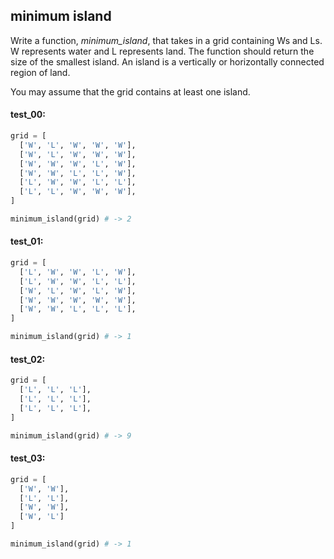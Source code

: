 ## minimum island

Write a function, *minimum_island*, that takes in a grid containing Ws and Ls. W represents water and L
represents land. The function should return the size of the smallest island. An island is a
vertically or horizontally connected region of land.

You may assume that the grid contains at least one island.

#### test_00:

```python
grid = [
  ['W', 'L', 'W', 'W', 'W'],
  ['W', 'L', 'W', 'W', 'W'],
  ['W', 'W', 'W', 'L', 'W'],
  ['W', 'W', 'L', 'L', 'W'],
  ['L', 'W', 'W', 'L', 'L'],
  ['L', 'L', 'W', 'W', 'W'],
]

minimum_island(grid) # -> 2
```

#### test_01:

```python
grid = [
  ['L', 'W', 'W', 'L', 'W'],
  ['L', 'W', 'W', 'L', 'L'],
  ['W', 'L', 'W', 'L', 'W'],
  ['W', 'W', 'W', 'W', 'W'],
  ['W', 'W', 'L', 'L', 'L'],
]

minimum_island(grid) # -> 1
```

#### test_02:

```python
grid = [
  ['L', 'L', 'L'],
  ['L', 'L', 'L'],
  ['L', 'L', 'L'],
]

minimum_island(grid) # -> 9
```

#### test_03:

```python
grid = [
  ['W', 'W'],
  ['L', 'L'],
  ['W', 'W'],
  ['W', 'L']
]

minimum_island(grid) # -> 1
```
